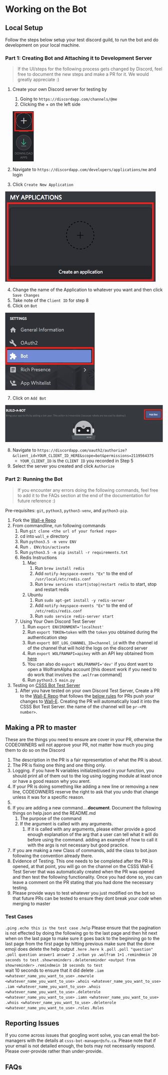 # Working on the Bot

## Local Setup

Follow the steps below setup your test discord guild, to run the bot and do development on your local machine.  

### Part 1: Creating Bot and Attaching it to Development Server
>If the UI/steps for the following process gets changed by Discord, feel free to document the new steps and make a PR for it. We would greatly appreciate :)

1. Create your own Discord server for testing by
   1. Going to `https://discordapp.com/channels/@me`
   2. Clicking the + on the left side 

   ![Creating Discord Development Server](README_files/create_development_server.png) 

2. Navigate to `https://discordapp.com/developers/applications/me` and login
3. Click `Create New Application` 

![Creating Discord Application](README_files/create_application.png) 

4. Change the name of the Application to whatever you want and then click `Save Changes`
5. Take note of the `Client ID` for step 8
6. Click on `Bot` 

![Click on Bot](README_files/click_on_bot.png) 

7. Click on `Add Bot` 

![Click on Add Bot](README_files/add_bot.png) 

8. Navigate to `https://discordapp.com/oauth2/authorize?&client_id=YOUR_CLIENT_ID_HERE&scope=bot&permissions=2119564375`
   * `YOUR_CLIENT_ID` is the `CLIENT ID` you recorded in Step 5
9. Select the server you created and click `Authorize`

### Part 2: Running the Bot
>If you encounter any errors doing the following commands, feel free to add it to the FAQs section at the end of the documentation for future reference :)

Pre-requisites: `git`, `python3`, `python3-venv`, and `python3-pip`.

1. Fork the [Wall-e Repo](https://github.com/CSSS/wall_e.git)  
1. From commandline, run following commands  
   1. Run `git clone <the url of your forked repo>`  
   1. cd into `wall_e` directory  
   1. Run `python3.5 -m venv ENV`  
   1. Run `. ENV/bin/activate`  
   1. Run `python3.5 -m pip install -r requirements.txt`  
   1. Redis Instructions
      1. Mac
         1. Run `brew install redis`
         1. Add `notify-keyspace-events "Ex"` to the end of `/usr/local/etc/redis.conf`
         1. Run `brew services start|stop|restart redis` to start, stop and restart redis
      1. Ubuntu
         1. Run `sudo apt-get install -y redis-server`
         1. Add `notify-keyspace-events "Ex"` to the end of `/etc/redis/redis.conf`
         1. Run `sudo service redis-server start`
   1. Using Your Own Discord Test Server
      1. Run `export ENVIRONMENT='localhost'`
      1. Run `export TOKEN=token` with the `token` you obtained during the authentication step
      1. Run `export BOT_LOG_CHANNEL_ID=channel_id` with the channel id of the channel that will hold the logs on the discord server
      1. Run `export WOLFRAMAPI=apikey` with an API key obtained from [here](https://products.wolframalpha.com/api/)
      1. You can also do `export WOLFRAMAPI='dev'` if you dont want to open a WolframAlpha account [this doesnt work if you need to do work that involves the `.wolfram` command]
      1. Run `python3.5 main.py`
1. Testing on [CSSS Bot Test Server](https://discord.gg/85bWteC)
   1. After you have tested on your own Discord Test Server, Create a PR to the [Wall-E Repo](https://github.com/CSSS/wall_e) that follows the [below rules]() for PRs push your changes to [Wall-E](https://github.com/CSSS/wall_e). Creating the PR will automatically load it into the CSSS Bot Test Server. the name of the channel will be `pr-<PR number>`.

## Making a PR to master

These are the things you need to ensure are cover in your PR, otherwise the CODEOWNERS will not approve your PR, not matter how much you ping them to do so on the Discord
 1. The description in the PR is a fair representation of what the PR is about.
 1. The PR is fixing one thing and one thing only.
 1. Logging. if you have N variables initialzed/used in your function, you should print all of them out to the log using logging module at least once or have a good reason why you arent.
 1. If your PR is doing something like adding a new line or removing a new line, CODEOWNERS reserve the right to ask that you undo that change unless it was for a specific reason.
 1. 
 1. If you are adding a new command....**document**. Document the following things on help.json and the README.md
    1. The purpose of the command
    1. If the argument is called with any arguments.
       1. If it is called with any arguments, please either provide a good enough explanation of the arg that a user can tell what it will do before using the command. adding an example of how to call it with the args is not necessary but good practice.
 1. If you are making a new Class of commands, add the class to bot.json following the convention already there.
 1. Evidence of Testing. This one needs to be completed after the PR is opened, at that point, you will go on the channel on the CSSS Wall-E Test Server that was automatically created when the PR was opened and then test the following functionality. Once you had done so, you can leave a comment on the PR stating that you had done the necessary testing.
 1. Please provide ways to test whatever you just modified on the bot so that future PRs can be tested to ensure they dont break *your code* when merging to master
 
 ### Test Cases
 `.ping`
 `.echo this is the test case`
 `.help`
   Please ensure that the pagination is not effected by doing the following
      go to the last page and then hit next when on the last page to make sure it goes back to the beginning
      go to the last page from the first page by hitting previous
      make sure that the done emoji does delete the help output
`.here`
`.here k`
`.poll`
`.poll "question"`
`.poll question answer1 answer 2`
`.urban yo`
`.wolfram 1+1`
`.remindmein 20 seconds to test`
`.showreminders`
`.deletereminder <output from showreminder>`
`.remindmein 10 seconds to test`  
   wait 10 seconds to ensure that it did delete
`.iam <whatever_name_you_want_to_use>`
`.newrole <whatever_name_you_want_to_use>`
`.whois <whatever_name_you_want_to_use>`
`.iam <whatever_name_you_want_to_use>`
`.whois <whatever_name_you_want_to_use>`
`.deleterole <whatever_name_you_want_to_use>`
`.iamn <whatever_name_you_want_to_use>`
`.whois <whatever_name_you_want_to_use>`
`.deleterole <whatever_name_you_want_to_use>`
`.roles`
`.Roles`
 ## Reporting Issues

 If you come across issues that googling wont solve, you can email the bot-managers with the details at `csss-bot-manager@sfu.ca`. Please note that if your email is not detailed enough, the bots may not necessarily respond. Please over-provide rather than under-provide.

 ## FAQs